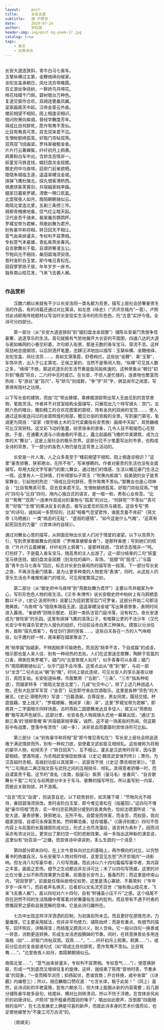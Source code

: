 ```yaml
---
layout:     post
title:      长安古意
subtitle:   唐 卢照邻
date:       2020-07-24
author:     听松阁
header-img: img/post-bg-poem-17.jpg
catalog: true
tags:
    - 美文
    - 古典诗词
---
```

<br>
长安大道连狭斜，青牛白马七香车。<br>
玉辇纵横过主第，金鞭络绎向侯家。<br>
龙衔宝盖承朝日，凤吐流苏带晚霞。<br>
百丈游丝争绕树，一群娇鸟共啼花。<br>
啼花戏蝶千门侧，碧树银台万种色。<br>
复道交窗作合欢，双阙连甍垂凤翼。<br>
梁家画阁天中起，汉帝金茎云外直。<br>
楼前相望不相知，陌上相逢讵相识。<br>
借问吹箫向紫烟，曾经学舞度芳年。<br>
得成比目何辞死，愿作鸳鸯不羡仙。<br>
比目鸳鸯真可羡，双去双来君不见。<br>
生憎帐额绣孤鸾，好取门帘帖双燕。<br>
双燕双飞绕画梁，罗纬翠被郁金香。<br>
片片行云著蝉鬓，纤纤初月上鸦黄。<br>
鸦黄粉白车中出，含娇含态情非一。<br>
妖童宝马铁连钱，娼妇盘龙金屈膝。<br>
御史府中乌夜啼，廷尉门前雀欲栖。<br>
隐隐朱城临玉道，遥遥翠幰没金堤。<br>
挟弹飞鹰杜陵北，探丸借客渭桥西。<br>
俱邀侠客芙蓉剑，共宿娼家桃李蹊。<br>
娼家日暮紫罗裙，清歌一啭口氛氲。<br>
北堂夜夜人如月，南陌朝朝骑似云。<br>
南陌北堂连北里，五剧三条控三市。<br>
弱柳青槐拂地垂，佳气红尘暗天起。<br>
汉代金吾千骑来，翡翠屠苏鹦鹉杯。<br>
罗襦宝带为君解，燕歌赵舞为君开。<br>
别有豪华称将相，转日回天不相让。<br>
意气由来排灌夫，专权判不容萧相。<br>
专权意气本豪雄，青虬紫燕坐春风。<br>
自言歌舞长千载，自谓骄奢凌五公。<br>
节物风光不相待，桑田碧海须臾改。<br>
昔时金阶白玉堂，即今唯见青松在。<br>
寂寂寥寥扬子居，年年岁岁一床书。<br>
独有南山桂花发，飞来飞去袭人裾。<br>
<br>

### 作品赏析

　　汉魏六朝以来就有不少以长安洛阳一类名都为背景，描写上层社会骄奢豪贵生活的作品，有的诗篇还通过对比寓讽，如左思《咏史》（“济济京城内”一首）。卢照邻此诗即用传统题材以写当时长安现实生活中的形形色色，托“古意”实抒今情。全诗可分四部分。

　　第一部分（从“长安大道连狭斜”到“娼妇盘龙金屈膝”）铺陈长安豪门贵族争竞豪奢、追逐享乐的生活。首句就极有气势地展开大长安的平面图，四通八达的大道与密如蛛网的小巷交织着。次句即入街景，那是无数的香车宝马，穿流不息。这样简劲地总提纲领，以后则洒开笔墨，恣肆汪洋地加以描写：玉辇纵横、金鞭络绎、龙衔宝盖、凤吐流苏……，真如文漪落霞，舒卷绚烂。这些执“金鞭”、乘“玉辇”，车饰华贵，出入于公主第宅、王侯之家的，当然不是等闲人物。“纵横”可见其人数之多，“络绎”不绝，那追欢逐乐的生活节奏是旋风般疾速的。这种景象从“朝日”初升到“晚霞”将合，二六时中无时或已。在长安，不但人是忙碌的，连景物也繁富而热闹：写“游丝”是“百尺”，写“娇鸟”则成群，“争”字“共”字，俱显闹市之闹意。写景俱有陪衬之功用。
  
  以下写长安的建筑，而由“花”带出蜂蝶，乘蜂蝶游踪带出常人无由见到的宫禁景物，笔致灵活。作者并不对宫室结构全面铺写，只展现出几个特写镜头：宫门，五颜六色的楼台，雕刻精工的合欢花图案的窗棂，饰有金凤的双阙的宝顶……，使人通过这些接连闪过的金碧辉煌的局部，概见壮丽的宫殿的全景。写到豪门第宅，笔调更为简括：“梁家（借穷极土木的汉代梁冀指长安贵族）画阁中天起”，其势巍峨可比汉宫铜柱。这文彩飞动的笔墨，纷至沓来的景象，几令人目不暇接而心花怒放。于是，在通衢大道与小街曲巷的平面上，矗立起画栋飞檐的华美建筑，成为立体的大“舞台”，这是上层社会的极乐世界。这部分花不少笔墨写出的市景，也构成全诗的背景，下一部分的各色人物仍是在这背景上活动的。

　　长安是一片人海，人之众多竟至于“楼前相望不相知，陌上相逢讵相识？”这里“豪贵骄奢，狭邪艳冶，无所不有”，写来够瞧的。作者对豪贵的生活也没有全面铺写，却用大段文字写豪门的歌儿舞女，通过她们的情感、生活以概见豪门生活之一斑。这里有人一见钟情，打听得那仙子弄玉（“吹箫向紫烟”）般美貌的女子是贵家舞女，引起他的热恋：“得成比目何辞死，愿作鸳鸯不羡仙。”那舞女也是心领神会：“比目鸳鸯真可羡，双去双来君不见。生憎帐额绣孤鸾，好取门帘帖双燕。”“借问”四句与“比目”四句，用内心独白式的语言，是一唱一和，男有心女有意。“比目”“鸳鸯”“双燕”一连串作双成对的事物与“孤鸾”的对比，“何辞死”“不羡仙”“真可羡”“好取”“生憎”的果决反复的表态，极写出爱恋的狂热与痛苦。这些专写“男女”的诗句，诚如闻一多赞叹的，比起“相看气息望君怜，谁能含羞不肯前”（简文帝《乌栖曲》）一类“病态的无耻”、“虚弱的感情”，“如今这是什么气魄”，“这真有起死回生的力量”（《宫体诗的自赎》）。
  
  通过对舞女心思的描写，从侧面反映出长安人们对于情爱的渴望。以下以双燕为引，写到贵家歌姬舞女的闺房（“罗帷翠被郁金香”），是那样香艳；写到她们的梳妆（“片片行云着蝉翼，纤纤初月上鸦黄”），是那样妖娆，“含娇含态情非一”呵。打扮好了，于是载入香车宝马，随高贵的主人出游了。这一部分结束的二句“妖童宝马铁连钱，娼妇盘龙金屈膝（刻龙纹的阖叶，车饰。“屈膝”同“屈戌”。）”与篇首“青牛白马七香车”回应，标志对长安白昼闹热的描写告一段落。下一部分写长安之夜，不再涉及豪门情事，是为让更多种类的人物登场“表演”，同时，从这些人的享乐生活也不难推知豪门的情况。可见用笔繁简之妙。

　　第二部分（从“御史府中乌夜啼”到“燕歌赵舞为君开”）主要以市井娼家为中心，写形形色色人物的夜生活。《汉书·朱博传》说长安御史府中柏树上有乌鸦栖息数以千计，《史记·汲郑列传》说翟公为廷尉罢官后门可罗雀，这部分开始二句即活用典故。“乌夜啼”与“隐隐朱城临玉道，遥遥翠幰没金堤”写出黄昏景象，表明时间进入暮夜。“雀欲栖”则暗示御史、廷尉一类执法官门庭冷落，没有权力。夜长安遂成为“冒险家”的乐园，这里有挟弹飞鹰的浪荡公子，有暗算公吏的不法少年（汉代长安少年有谋杀官吏为人报仇的组织，行动前设赤白黑三种弹丸，摸取以分派任务，故称“探丸借客”），有仗剑行游的侠客……，这些白天各在一方的人气味相投，似乎邀约好一样，夜来都在娼家聚会了。
  
  用“桃李蹊”指娼家，不特因桃李可喻艳色，而且因“桃李不言，下自成蹊”的成语，暗示那也是人来人往、别有一种闹热的去处。人们在这里迷恋歌舞，陶醉于氛氲的口香，拜倒在紫罗裙下。娼门内“北堂夜夜人如月”，似乎青春可以永葆；娼门外“南陌朝朝骑似云”，似乎门庭不会冷落。这里点出从“夜”到“朝”，与前一部分“龙含”二句点出从“朝”到“晚”，时间上彼此连续，可见长安人的享乐是夜以继日，周而复始。长安街道纵横，市面繁荣（“五剧”、“三条”、“三市”指各种街道），而娼家特多（“南陌北堂连北里”），几成“社交中心”。除了上述几种逍遥人物，还有大批禁军军官（“金吾”）玩忽职守来此饮酒取乐。这里是各种“货色”的大展览。《史记·滑稽列传》写道：“日暮酒阑，合尊促坐，男女同席，履舄交错。杯盘狼藉，堂上烛灭”，“罗襦襟解，微闻芗（香）泽”，这里“罗襦宝带为君解”，即用其一二字面暗示同样场面。古时燕赵二国歌舞发达且多佳人，故又以“燕歌赵舞”极写其声色娱乐。这部分里，长安各色人物摇镜头式地一幕幕出现，“通过‘五剧三条’的‘弱柳青槐’来‘共宿娼家桃李蹊’。诚然，这不是一场美丽的热闹。但这颠狂中有战栗，堕落中有灵性”（闻一多），决非贫血而萎靡的宫体诗所可比拟。

　　第三部分（从“别有豪华称将相”至“即今惟见青松在”）写长安上层社会除追逐难于满足情欲而外，别有一种权力欲，驱使着文武权臣互相倾轧。这些被称为将相的豪华人物，权倾天子（“转日回天”）、互不相让。灌夫是汉武帝时将军，因与窦婴相结，使酒骂座，为丞相武安侯田蚡族诛（《史记·魏其武安侯列传》）；萧何，为汉高祖时丞相，高祖封功臣以其居第一，武臣皆不悦（《史记·萧丞相世家》）。“意气”二句用此二典泛指文臣与武将之间的互相排斥、倾轧。其得意者骄横一时，而自谓富贵千载。这节的“青虬（龙类，指骏马）紫燕（骏马名）坐春风”、“自言歌舞长千载”二句又与前两部分中关于车马、歌舞的描写呼应。所以虽写别一内容，而彼此关联钩锁，并不游离。
  
  “自言”而又“自谓”，则讽意自足。以下趁势转折，如天骥下坡：“节物风光不相待，桑田碧海须臾改。昔时金阶白玉堂，即今惟见青松在（指墓田）。”这四句不惟就“豪华将相”而言，实一举扫空前两部分提到的各类角色，恰如沈德潜所说：“长安大道，豪贵骄奢，狭邪艳冶，无所不有。自嬖宠而侠客，而金吾，而权臣，皆向娼家游宿，自谓可永保富贵矣。然转瞬沧桑，徒存墟墓。”（《唐诗别裁》）四句不但内容上与前面的长篇铺叙形成对比，形式上也尽洗藻绘，语言转为素朴了。因而词采亦有浓淡对比，更突出了那扫空一切的悲剧效果。闻一多指出这种新的演变说，这里似有“劝百讽一”之嫌。而宫体诗中讲讽刺，多么生疏的一个消息！

　　第四部分即末四句，在上文今昔纵向对比的基础上，再作横向的对比，以穷愁著书的扬雄自况，与长安豪华人物对照作结，这里显见左思“济济京城内”一诗影响。但左诗八句写豪华者，八句写扬雄。而此诗以六十四句篇幅写豪华者，其内容之丰富，画面之宏伟，细节之生动都远非左诗可比；末了以四句写扬雄，这里的对比在分量上似不称而效果更为显著。前面是长安市上，轰轰烈烈；而这里是终南山内，“寂寂寥寥”。前面是任情纵欲倚仗权势，这里是清心寡欲、不慕荣利（“年年岁岁一床书”）。而前者声名俱灭，后者却以文名流芳百世（“独有南山桂花发，飞来飞去袭人裾”）。虽以四句对六十四句，自有“秤锤虽小压千斤”之感。这个结尾不但在迥然不同的生活情趣中寄寓着对骄奢庸俗生活的批判，而且带有不遇于时者的愤慨寂寥之感和自我宽解的意味。它是此诗归趣所在。

　　七古中出现这样洋洋洒洒的巨制，为初唐前所未见。而且更好在感情充沛，力量雄厚。它主要采用赋法，但并非平均使力、铺陈始终；而是有重点、有细节的描写，回环照应，详略得宜；而结尾又颇具兴义，耐人含咏。它一般以四句一换景或一转意，诗韵更迭转换，形成生龙活虎般腾踔的节奏。同时，在转意换景处多用连珠格（如“……好取门帘帖双燕。双燕……”，“……纤纤初月上鸦黄。鸦黄……”），或前分后总的复沓层递句式（如“得成比目何辞死，愿作鸳鸯不羡仙。比目鸳鸯……”，“北堂夜夜人如月，南陌朝朝骑似云。
  
  南陌北堂……”，“意气由来排灌夫，专权判不容萧相。专权意气……”），使意换辞联，形成一气到底而又缠绵往复的旋律。这样，就结束了陈隋“音响时乖，节奏未谐”的现象，“一变而精华浏亮；抑扬起伏，悉谐宫商；开合转换，咸中肯綮”（《诗薮》内编卷三）；所以，胡应麟极口赞叹道：“七言长体，极于此矣！”（同上）虽然，此诗词彩的华艳富赡，犹有六朝余习，但大体上能服从新的内容需要；前几部分铺陈豪华故多丽句，结尾纵、横对比则转清词，所以不伤于浮艳。在宫体余风尚炽的初唐诗坛，卢照邻“放开粗豪而圆润的嗓子”，唱出如此歌声，压倒那“四面细弱的虫吟”，在七古发展史上确是可喜的新声，而就此诗本身的艺术价值而论，也足使他被誉为“不废江河万古流”的。

　　（周啸天）

